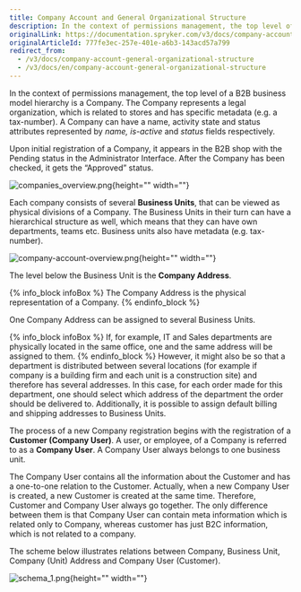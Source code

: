 ```yaml
---
title: Company Account and General Organizational Structure
description: In the context of permissions management, the top level of a B2B business model hierarchy is a Company. Each company has its organizational structure.
originalLink: https://documentation.spryker.com/v3/docs/company-account-general-organizational-structure
originalArticleId: 777fe3ec-257e-401e-a6b3-143acd57a799
redirect_from:
  - /v3/docs/company-account-general-organizational-structure
  - /v3/docs/en/company-account-general-organizational-structure
---
```


In the context of permissions management, the top level of a B2B business model hierarchy is a Company. The Company represents a legal organization, which is related to stores and has specific metadata (e.g. a tax-number). A Company can have a name, activity state and status attributes represented by _name, is-active_ and _status_ fields respectively.

Upon initial registration of a Company, it appears in the B2B shop with the Pending status in the Administrator Interface. After the Company has been checked, it gets the “Approved” status.


![companies_overview.png](https://spryker.s3.eu-central-1.amazonaws.com/docs/Features/Company+Account+Management/Company+Account+Overview/Company+Account+and+General+Organizational+Structure/companies_overview.png){height="" width=""}

Each company consists of several **Business Units**, that can be viewed as physical divisions of a Company. The Business Units in their turn can have a hierarchical structure as well, which means that they can have own departments, teams etc. Business units also have metadata (e.g. tax-number).

![company-account-overview.png](https://spryker.s3.eu-central-1.amazonaws.com/docs/Features/Company+Account+Management/Company+Account+Overview/Company+Account+and+General+Organizational+Structure/company-account-overview.png){height="" width=""}

The level below the Business Unit is the **Company Address**.

{% info_block infoBox %}
The Company Address is the physical representation of a Company.
{% endinfo_block %}

One Company Address can be assigned to several Business Units.

{% info_block infoBox %}
If, for example, IT and Sales departments are physically located in the same office, one and the same address will be assigned to them.
{% endinfo_block %}
However, it might also be so that a department is distributed between several locations (for example if company is a building firm and each unit is a construction site) and therefore has several addresses. In this case, for each order made for this department, one should select which address of the department the order should be delivered to. Additionally, it is possible to assign default billing and shipping addresses to Business Units.

The process of a new Company registration begins with the registration of a **Customer (Company User)**. A user, or employee, of a Company is referred to as a **Company User**. A Company User always belongs to one business unit.

The Company User contains all the information about the Customer and has a one-to-one relation to the Customer. Actually, when a new Company User is created, a new Customer is created at the same time. Therefore, Customer and Company User always go together. The only difference between them is that Company User can contain meta information which is related only to Company, whereas customer has just B2C information, which is not related to a company.

The scheme below illustrates relations between Company, Business Unit, Company (Unit) Address and Company User (Customer).

![schema_1.png](https://spryker.s3.eu-central-1.amazonaws.com/docs/Features/Company+Account+Management/Company+Account+Overview/Company+Account+and+General+Organizational+Structure/schema_1.png){height="" width=""}


